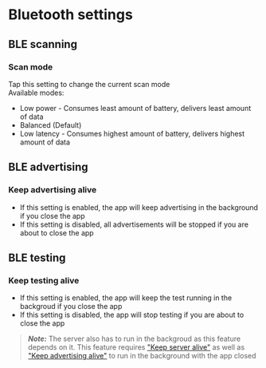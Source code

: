 # Bluetooth settings

## BLE scanning

### Scan mode

Tap this setting to change the current scan mode  
Available modes:
- Low power - Consumes least amount of battery, delivers least amount of data
- Balanced (Default)
- Low latency - Consumes highest amount of battery, delivers highest amount of data

## BLE advertising

### Keep advertising alive

- If this setting is enabled, the app will keep advertising in the background if you close the app
- If this setting is disabled, all advertisements will be stopped if you are about to close the app

## BLE testing

### Keep testing alive

- If this setting is enabled, the app will keep the test running in the backgroud if you close the app
- If this setting is disabled, the app will stop testing if you are about to close the app  

> **_Note:_** The server also has to run in the backgroud as this feature depends on it.
> This feature requires ["Keep server alive"](./settings_iotserver.md) as well as ["Keep advertising alive"](#keep-advertising-alive) to run in the background with the app closed
